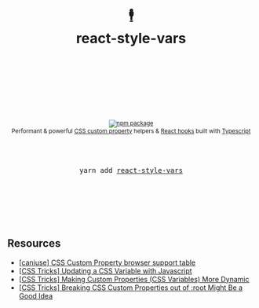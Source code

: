 <div align="center">
  <h1>
    <br/>
    <br/>
    🕴️
    <br />
    react-style-vars
    <br />
    <br />
    <br />
    <br />
  </h1>
  <sup>
    <br />
    <br />
    <a href="https://www.npmjs.com/package/react-style-vars">
       <img src="https://img.shields.io/npm/v/react-style-vars.svg" alt="npm package" />
    </a>
    <!-- TODO
     <a href="https://www.npmjs.com/package/react-style-vars">
      <img src="https://img.shields.io/npm/dm/react-style-vars.svg" alt="npm downloads" />
    </a>
    -->
    <!-- TODO
    <a href="http://bradennapier.github.io/react-style-vars">
      <img src="https://img.shields.io/badge/demos-🚀-yellow.svg" alt="demos" />
    </a>
    -->
    <br />
    Performant & powerful <a href="https://developer.mozilla.org/en-US/docs/Web/CSS/Using_CSS_custom_properties">CSS custom property</a> helpers & <a href="https://reactjs.org/docs/hooks-intro.html">React hooks</a> built with <a href="https://www.typescriptlang.org/index.html">Typescript</a>
  </sup>
  <br />
  <br />
  <br />
  <br />
  <pre>yarn add <a href="https://www.npmjs.com/package/react-style-vars">react-style-vars</a></pre>
  <br />
  <br />
  <br />
  <br />
  <br />
</div>

## Resources

- [[caniuse] CSS Custom Property browser support table](https://caniuse.com/#search=custom%20properties)
- [[CSS Tricks] Updating a CSS Variable with Javascript](https://css-tricks.com/updating-a-css-variable-with-javascript/)
- [[CSS Tricks] Making Custom Properties (CSS Variables) More Dynamic](https://css-tricks.com/making-custom-properties-css-variables-dynamic/)
- [[CSS Tricks] Breaking CSS Custom Properties out of :root Might Be a Good Idea](https://css-tricks.com/breaking-css-custom-properties-out-of-root-might-be-a-good-idea/)
